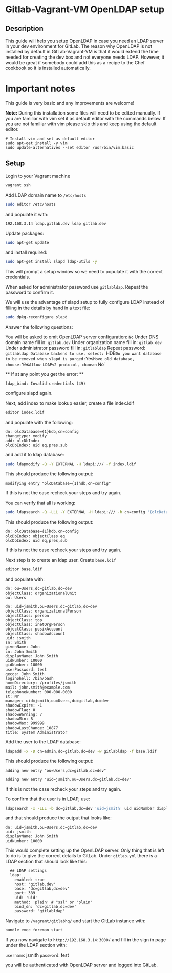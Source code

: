 Gitlab-Vagrant-VM OpenLDAP setup
=================

Description
-----------

This guide will help you setup OpenLDAP in case you need an LDAP server in your dev environment for GitLab.
The reason why OpenLDAP is not installed by default in GitLab-Vagrant-VM is that it would extend the time needed for creating the dev box and not everyone needs LDAP.
However, it would be great if somebody could add this as a recipe to the Chef cookbook so it is installed automatically.

# Important notes
This guide is very basic and any improvements are welcome!

**Note:**
During this installation some files will need to be edited manually.
If you are familiar with vim set it as default editor with the commands below.
If you are not familiar with vim please skip this and keep using the default editor.

    # Install vim and set as default editor
    sudo apt-get install -y vim
    sudo update-alternatives --set editor /usr/bin/vim.basic

Setup
-----------
Login to your Vagrant machine

```bash
vagrant ssh
```

Add LDAP domain name to `/etc/hosts`

```bash
sudo editor /etc/hosts
```

and populate it with:

```
192.168.3.14 ldap.gitlab.dev ldap gitlab.dev
```


Update packages:

```bash
sudo apt-get update
```

and install required:

```bash
sudo apt-get install slapd ldap-utils -y
```

This will prompt a setup window so we need to populate it with the correct credentials.

When asked for administrator password use `gitlabldap`.
Repeat the password to confirm it.

We will use the advantage of slapd setup to fully configure LDAP instead of filling in the details by hand in a text file:

```bash
sudo dpkg-reconfigure slapd
```
Answer the following questions:

You will be asked to omit OpenLDAP server configuration: `No`
Under DNS domain name fill in: `gitlab.dev`
Under organization name fill in: `gitlab.dev`
Under administrator password fill in: `gitlabldap`
Repeat password: `gitlabldap
Database backend to use, select: `HDB`
Do you want database to be removed when slapd is purged: `Yes`
Move old database, choose: `Yes`
Allow LDAPv2 protocol, choose: `No`

** If at any point you get the error: **

```
ldap_bind: Invalid credentials (49)
```

configure slapd again.

Next, add index to make lookup easier, create a file index.ldif

```bash
editor index.ldif
```

and populate with the following:

```
dn: olcDatabase={1}hdb,cn=config
changetype: modify
add: olcDbIndex
olcDbIndex: uid eq,pres,sub
```

and add it to ldap database:

```bash
sudo ldapmodify -Q -Y EXTERNAL -H ldapi:/// -f index.ldif
```

This should produce the following output:

```
modifying entry "olcDatabase={1}hdb,cn=config"
```
If this is not the case recheck your steps and try again.

You can verify that all is working:

```bash
sudo ldapsearch -Q -LLL -Y EXTERNAL -H ldapi:/// -b cn=config '(olcDatabase={1}hdb)' olcDbIndex
```
This should produce the following output:

```
dn: olcDatabase={1}hdb,cn=config
olcDbIndex: objectClass eq
olcDbIndex: uid eq,pres,sub
```
If this is not the case recheck your steps and try again.

Next step is to create an ldap user. 
Create `base.ldif` 

```bash
editor base.ldif
```

and populate with:

```
dn: ou=Users,dc=gitlab,dc=dev
objectClass: organizationalUnit
ou: Users

dn: uid=jsmith,ou=Users,dc=gitlab,dc=dev
objectClass: organizationalPerson
objectClass: person
objectClass: top
objectClass: inetOrgPerson
objectClass: posixAccount
objectClass: shadowAccount
uid: jsmith
sn: Smith
givenName: John
cn: John Smith
displayName: John Smith
uidNumber: 10000
gidNumber: 10000
userPassword: test
gecos: John Smith
loginShell: /bin/bash
homeDirectory: /profiles/jsmith
mail: john.smith@example.com
telephoneNumber: 000-000-0000
st: NY
manager: uid=jsmith,ou=Users,dc=gitlab,dc=dev
shadowExpire: -1
shadowFlag: 0
shadowWarning: 7
shadowMin: 8
shadowMax: 999999
shadowLastChange: 10877
title: System Administrator
```

Add the user to the LDAP database:

```bash
ldapadd -x -D cn=admin,dc=gitlab,dc=dev -w gitlabldap -f base.ldif
```

This should produce the following output:

```
adding new entry "ou=Users,dc=gitlab,dc=dev"

adding new entry "uid=jsmith,ou=Users,dc=gitlab,dc=dev"
```
If this is not the case recheck your steps and try again.

To confirm that the user is in LDAP, use:

```bash
ldapsearch -x -LLL -b dc=gitlab,dc=dev 'uid=jsmith' uid uidNumber displayName
```
and that should produce the output that looks like:

```
dn: uid=jsmith,ou=Users,dc=gitlab,dc=dev
uid: jsmith
displayName: John Smith
uidNumber: 10000
```
This would complete setting up the OpenLDAP server. Only thing that is left to do is to give the correct details to GitLab.
Under `gitlab.yml` there is a LDAP section that should look like this:

```
  ## LDAP settings
  ldap:
    enabled: true
    host: 'gitlab.dev'
    base: 'dc=gitlab,dc=dev'
    port: 389
    uid: 'uid'
    method: 'plain' # "ssl" or "plain"
    bind_dn: 'dc=gitlab,dc=dev'
    password: 'gitlabldap'
```

Navigate to `/vagrant/gitlabhq/` and start the GitLab instance with:

```
bundle exec foreman start
```

If you now navigate to `http://192.168.3.14:3000/` and fill in the sign in page under the LDAP section with:

`username`: jsmith
`password`: test

you will be authenticated with OpenLDAP server and logged into GitLab.
